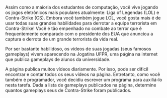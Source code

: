 Assim como a maioria dos estudantes de computação, você vive jogando os jogos eletrônicos mais populares atualmente: Liga of Legendas (LOL) e Contra-Strike (CS). Embora você também jogue LOL, você gosta mais é de usar todas suas grandes habilidades para derrotar a equipe terrorista em Contra-Strike! Você é tão empenhado no combate ao terror que é frequentemente comparado com o presidente dos EUA que anunciou a captura e derrota de um grande terrorista da vida real.

Por ser bastante habilidoso, os vídeos de suas jogadas (seus famosos gameplays) vivem aparecendo na Jogatina UFPR, uma página na internet que publica gameplays de alunos da universidade.

A página publica muitos vídeos diariamente. Por isso, pode ser dificil encontrar e contar todos os seus vídeos na página. Entretanto, como você também é programador, você decidiu escrever um programa para auxiliá-lo nesta tarefa. Dada a lista de gameplays publicados na página, determine quantos gameplays seus de Contra-Strike foram publicados.
